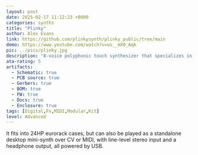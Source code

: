```yaml
---
layout: post
date: 2025-02-17 11:12:23 +0000
categories: synths
title: "Plinky"
author: Alex Evans
link: https://github.com/plinkysynth/plinky_public/tree/main
demo: https://www.youtube.com/watch?v=us__mX0_Aqk
pic: ../pics/plinky.jpg
description: "8-voice polyphonic touch synthesizer that specializes in fragile, melancholic sounds"
ata-rating: 5
artifacts:
  - Schematic: true
  - PCB source: true
  - Gerbers: true
  - BOM: true
  - FW: true
  - Docs: true
  - Enclosure: true
tags: [Digital,Fx,MIDI,Modular,Kit]
level: Advanced
---
```


It fits into 24HP eurorack cases, but can also be played as a standalone desktop mini-synth over CV or MIDI, with line-level stereo input and a headphone output, all powered by USB.